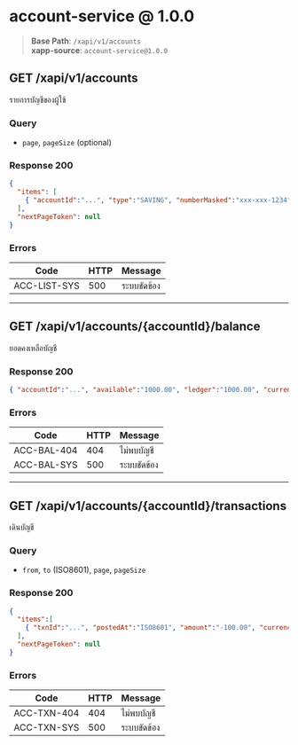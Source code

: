 # account-service @ 1.0.0

> **Base Path**: `/xapi/v1/accounts`  
> **xapp-source**: `account-service@1.0.0`

## GET /xapi/v1/accounts
รายการบัญชีของผู้ใช้

### Query
- `page`, `pageSize` (optional)

### Response 200
```json
{
  "items": [
    { "accountId":"...", "type":"SAVING", "numberMasked":"xxx-xxx-1234", "currency":"THB", "status":"ACTIVE" }
  ],
  "nextPageToken": null
}
```

### Errors
| Code | HTTP | Message |
|---|---|---|
| ACC-LIST-SYS | 500 | ระบบขัดข้อง |

---

## GET /xapi/v1/accounts/{accountId}/balance
ยอดคงเหลือบัญชี

### Response 200
```json
{ "accountId":"...", "available":"1000.00", "ledger":"1000.00", "currency":"THB", "asOf":"ISO8601" }
```

### Errors
| Code | HTTP | Message |
|---|---|---|
| ACC-BAL-404 | 404 | ไม่พบบัญชี |
| ACC-BAL-SYS | 500 | ระบบขัดข้อง |

---

## GET /xapi/v1/accounts/{accountId}/transactions
เดินบัญชี

### Query
- `from`, `to` (ISO8601), `page`, `pageSize`

### Response 200
```json
{
  "items":[
    { "txnId":"...", "postedAt":"ISO8601", "amount":"-100.00", "currency":"THB", "type":"DEBIT", "desc":"Transfer to ..." }
  ],
  "nextPageToken": null
}
```

### Errors
| Code | HTTP | Message |
|---|---|---|
| ACC-TXN-404 | 404 | ไม่พบบัญชี |
| ACC-TXN-SYS | 500 | ระบบขัดข้อง |
